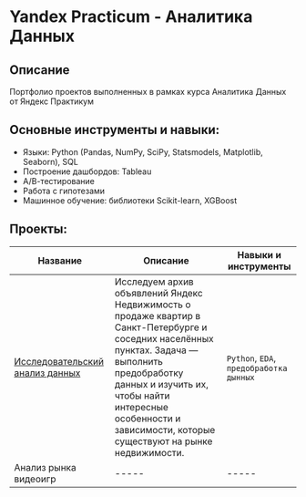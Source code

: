 # Yandex Practicum - Аналитика Данных

## Описание
Портфолио проектов выполненных в рамках курса Аналитика Данных от Яндекс Практикум

## Основные инструменты и навыки:
- Языки: Python (Pandas, NumPy, SciPy, Statsmodels, Matplotlib, Seaborn), SQL
- Построение дашбордов: Tableau
- А/В-тестирование
- Работа с гипотезами
- Машинное обучение: библиотеки Scikit-learn, XGBoost

## Проекты:
| Название | Описание                                                    | Навыки и инструменты           |  
|-----------|-------------------|------------------------------------------------------------------|
| [Исследовательский анализ данных](exploratory_data_analysis/) | Исследуем архив объявлений Яндекс Недвижимость о продаже квартир в Санкт-Петербурге и соседних населённых пунктах. Задача — выполнить предобработку данных и изучить их, чтобы найти интересные особенности и зависимости, которые существуют на рынке недвижимости. | `Python`, `EDA`, `предобработка дынных` |
|Анализ рынка видеоигр|-----|-----|
